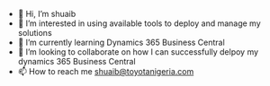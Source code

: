- 👋 Hi, I’m shuaib
- 👀 I’m interested in using available tools to deploy and manage my solutions
- 🌱 I’m currently learning Dynamics 365 Business Central
- 💞️ I’m looking to collaborate on how I can successfully delpoy my dynamics 365 Business Central
- 📫 How to reach me shuaib@toyotanigeria.com

<!---
navpart/navpart is a ✨ special ✨ repository because its `README.md` (this file) appears on your GitHub profile.
You can click the Preview link to take a look at your changes.
--->
